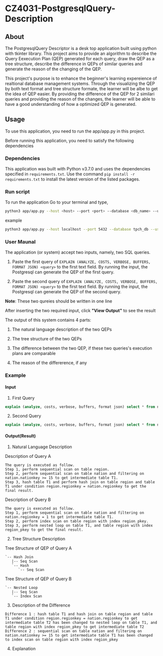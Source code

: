 # CZ4031-PostgresqlQuery-Description

## About

The PostgresqlQuery Descriptor is a desk top application built using python with tkinter library. This project aims to provide an algorithm to describe the Query Eexecution Plan (QEP) generated for each query, draw the QEP as a tree structure, describe the difference in QEPs of similar queries and generate the reason of the changing of the QEP.

This project's purpose is to enhance the beginner's learning expereience of realtional database management systems. Through the visualizing the QEP by both text format and tree structure formate, the learner will be albe to get the idea of QEP easier. By providing the difference of the QEP for 2 similari queries and providing the reason of the changes, the learner will be able to have a good understanding of how a optimized QEP is generated.


## Usage

To use this application, you need to run the app/app.py in this project.

Before running this application, you need to satisfy the following dependencies

### Dependencies

This application was built with Python v3.7.0 and uses the dependencies specified in `requirements.txt`. Use the command `pip install -r requirements.txt` to install the latest version of the listed packages.


### Run script
To run the application Go to your terminal and type,
```bash
python3 app/app.py --host <host> --port <port> --database <db_name> --user <username> --password <password>
```
example
```bash
python3 app/app.py --host localhost --port 5432 --database tpch_db --user eric --password ""
```

### User Maunal

The application (or system) accept two inputs, namely, two SQL queries.

1. Paste the first query of `EXPLAIN (ANALYZE, COSTS, VERBOSE, BUFFERS, FORMAT JSON) <query>` to the first text field. By running the input, the Postgresql can generate the QEP of the first query.

2. Paste the second query of `EXPLAIN (ANALYZE, COSTS, VERBOSE, BUFFERS, FORMAT JSON) <query>` to the first text field. By running the input, the Postgresql can generate the QEP of the second query.

**Note**: These two qureies should be written in one line

After inserting the two required input, click **"View Output"** to see the result

The output of this system contains 4 parts:
1. The natural language description of the two QEPs

2. The tree structure of the two QEPs

3. The difference between the two QEP, if these two queries's execution plans are comparable

4. The reason of the differerence, if any

### Example

#### Input
1. First Query

```sql
explain (analyze, costs, verbose, buffers, format json) select * from nation, region where nation.regionkey = region.regionkey and nation.nationkey >= 15;
```

2. Second Query

```sql
explain (analyze, costs, verbose, buffers, format json) select * from nation, region where nation.regionkey = region.regionkey and region.regionkey = 1;
```

#### Output(Result)
1. Natural Language Description

Description of Query A
```
The query is executed as follow.
Step 1, perform sequential scan on table region.
Step 2, perform sequential scan on table nation and filtering on nation.nationkey >= 15 to get intermediate table T1.
Step 3, hash table T1 and perform hash join on table region and table T1 under condition region.regionkey = nation.regionkey to get the final result.
```

Description of Query B
```
The query is executed as follow.
Step 1, perform sequential scan on table nation and filtering on nation.regionkey = 1 to get intermediate table T1.
Step 2, perform index scan on table region with index region_pkey.
Step 3, perform nested loop on table T1, and table region with index region_pkey to get the final result.
```

2. Tree Structure Description

Tree Structure of QEP of Query A
```
`-- Hash Join
   |-- Seq Scan
   `-- Hash
      `-- Seq Scan
```


Tree Structure of QEP of Query B
```
`-- Nested Loop
   |-- Seq Scan
   `-- Index Scan
```

3. Description of the Difference

```
Difference 1 : hash table T1 and hash join on table region and table T1 under condition region.regionkey = nation.regionkey to get intermediate table T2 has been changed to nested loop on table T1, and table region with index region_pkey to get intermediate table T2
Difference 2 : sequential scan on table nation and filtering on nation.nationkey >= 15 to get intermediate table T1 has been changed to index scan on table region with index region_pkey
```

4. Explanation

```

```